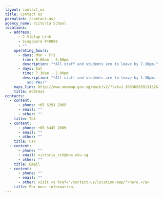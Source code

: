 ```yaml
---
layout: contact_us
title: Contact Us
permalink: /contact-us/
agency_name: Victoria School
locations:
  - address:
      - 2 Siglap Link
      - Singapore 448880
      - ""
    operating_hours:
      - days: Mon - Fri
        time: 6.00am - 8.00pm
        description: "*All staff and students are to leave by 7.30pm."
      - days: Sat
        time: 7.30am - 2.00pm
        description: "*All staff and students are to leave by 1.30pm. (Closed on Sundays
          and PHs)"
    maps_link: http://www.onemap.gov.sg/main/v2/?lat=1.30830803913152&lng=103.928197539607
    title: Address
contacts:
  - content:
      - phone: +65 6291 2965
      - email: ""
      - other: ""
    title: Tel
  - content:
      - phone: +65 6445 2609
      - email: ""
      - other: ""
    title: Fax
  - content:
      - phone: ""
      - email: victoria_sch@moe.edu.sg
      - other: ""
    title: Email
  - content:
      - phone: ""
      - email: ""
      - other: visit <a href="/contact-us/location-map/">here.</a>
    title: For more information,
---
```

